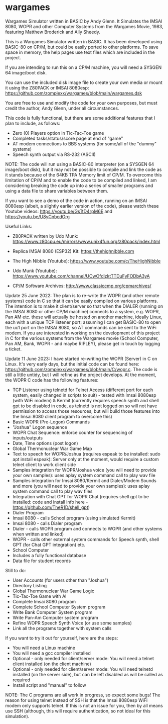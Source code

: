 # wargames
Wargames Simulator written in BASIC by Andy Glenn.
It Simulates the IMSAI 8080, WOPR and other Computer Systems from the Wargames Movie, 1983, featuring Matthew Broderick and Ally Sheedy.

This is a Wargames Simulator written in BASIC. It has been developed using BASIC-80 on CP/M, but could be easily ported to other platforms. To save space in memory, the help pages use text files which are included in the project.

If you are intending to run this on a CP/M machine, you will need a SYSGEN 64 image/boot disk.

You can use the included disk image file to create your own media or mount it using the Z80PACK or IMSAI 8080esp: https://github.com/zompiexx/wargames/blob/main/wargames.dsk

You are free to use and modify the code for your own purposes, but must credit the author, Andy Glenn, under all circumstances.

This code is fully functional, but there are some additional features that I plan to include, as follows:

*  Zero (0) Players option in Tic-Tac-Toe game
*  Completed tasks/status/score page at end of "game"
*  AT modem connections to BBS systems (for some/all of the "dummy" systems)
*  Speech synth output via RS-232 (ASCII)

NOTE: The code will run using a BASIC-80 interpreter (on a SYSGEN 64 image/boot disk), but it may not be possible to compile and link the code as it stands because of the 64KB TPA Memory limit of CP/M. To overcome this limitation of CP/M and to enable the code to be compiled and linked, I am considering breaking the code up into a series of smaller programs and using a data file to share variables between them.

If you want to see a demo of the code in action, running on an IMSAI 8080esp (albeit, a slightly earlier version of the code), please watch these Youtube videos: https://youtu.be/GsTtD4rpM6E and https://youtu.be/U8yCnbcdOrg

Useful Links: 

*  Z80PACK written by Udo Munk: https://www.z80cpu.eu/mirrors/www.unix4fun.org/z80pack/index.html 

*  Replica IMSAI 8080 (ESP32) Kit: https://thehighnibble.com

*  The High Nibble (Youtube): https://www.youtube.com/c/TheHighNibble

*  Udo Munk (Youtube): https://www.youtube.com/channel/UCwOfdlzktTTDuFyFODbA3yA

*  CP/M Software Archives: http://www.classiccmp.org/cpmarchives/

Update 25 June 2022: The plan is to re-write the WOPR (and other remote systems) code in C so that it can be easily compiled on various platforms. The intention is to make it client/server so that when the DIALER (running on the IMSAI 8080 or other CP/M machine) connects to a system, e.g. WOPR, Pan AM etc. these will actually be hosted on another machine, ideally Linux, each with a unique TCP listener port; assuming I can get BASIC-80 to open the uc1 port on the IMSAI 8080, so AT commands can be sent to the WiFi modem. If you are interested in working on the development of this project in C for the various systems from the Wargames movie (School Computer, Pan AM, Bank, WOPR - and maybe RIPLEY), please get in touch by logging a ticket.

Update 11 June 2023: I have started re-writing the WOPR (Server) in C on Linux. It's very early days, but the initial code can be found here: https://github.com/zompiexx/wargames/blob/main/C/wopr.c. The code is still a little untidy, but I will refine as the project develops.
At the moment, the WOPR C code has the following features:
* TCP Listener using telnetd for Telnet Access (different port for each system, easily changed in scripts to suit) - tested with Imsai 8080esp (with WiFi modem) & Kermit (currently requires speech synth and shell gpt to be disabled in code, as telnetd is not logged on so will not have permission to access those resources, but will build those features into the Imsai 8080 client program to overcome this)
* Basic WOPR (Pre-Logon) Commands
* "Joshua" Logon sequence
* WOPR Chat Sequence: enforce counter for sequencing of inputs/outputs
* Date, Time options (post logon)
* Global Thermonuclear War Game Map
* Text to speech for WOPR/Joshua (requires espeak to be installed: sudo apt install espeak): Server only at the moment, would require a custom telnet client to work client side
* Samples integration for WOPR/Joshua voice (you will need to provide your own samples): uses aplay system command call to play wav file
* Samples integration for Imsai 8080/Kermit and Dialer/Modem Sounds and more (you will need to provide your own samples): uses aplay system command call to play wav files
* Integration with Chat GPT for WOPR Chat (requires shell gpt to be installed: code and install info here - https://github.com/TheR1D/shell_gpt)
* Dialer Program
*   Imsai 8080 - calls School program (using simulated Kermit)
*   Imsai 8080 - calls Dialer program
*   Dialer - calls WOPR program and connects to WOPR (and other systems when written and linked)
*   WOPR - calls other external system commands for Speech synth, shell GPT (for Chat GPT integration) etc.
* School Computer
*   Includes a fully functional database
*   Data file for student records

Still to do:
* User Accounts (for users other than "Joshua")
* Directory Listing
* Global Thermonuclear War Game Logic
* Tic-Tac-Toe Game with AI
* Complete Imsai 8080 program
* Complete School Computer System program
* Write Bank Computer System program
* Write Pan-Am Computer system program
* Refine WOPR Speech Synth Voice (or use some samples)
* Link all the programs together with system calls

If you want to try it out for yourself, here are the steps:
* You will need a Linux machine
* You will need a gcc compiler installed
*   Optional - only needed for client/server mode: You will need a telnet client installed (on the client machine)
*   Optional - only needed for client/server mode: You will need telnetd installed (on the server side), but can be left disabled as will be called as required
* Install script and "manual" to follow

NOTE: The C programs are all work in progress, so expect some bugs! The reason for using telnet instead of SSH is that the Imsai 8080esp WiFi modem only supports telnet. If this is not an issue for you, then by all means use SSH (although, this will require authentication, so not ideal for this simulation).
